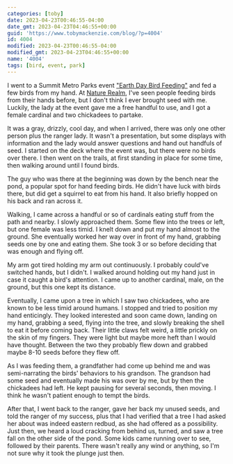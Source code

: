 ```yaml
---
categories: [toby]
date: 2023-04-23T00:46:55-04:00
date_gmt: 2023-04-23T04:46:55+00:00
guid: 'https://www.tobymackenzie.com/blog/?p=4004'
id: 4004
modified: 2023-04-23T00:46:55-04:00
modified_gmt: 2023-04-23T04:46:55+00:00
name: '4004'
tags: [bird, event, park]
---
```


I went to a Summit Metro Parks event ["Earth Day Bird Feeding"](https://www.summitmetroparks.org/ProgramsAndEvents.aspx?id=11236) and fed a few birds from my hand.<!--more-->  At [Nature Realm](https://www.summitmetroparks.org/fa-seiberling-nature-realm.aspx), I've seen people feeding birds from their hands before, but I don't think I ever brought seed with me.  Luckily, the lady at the event gave me a free handful to use, and I got a female cardinal and two chickadees to partake.

It was a gray, drizzly, cool day, and when I arrived, there was only one other person plus the ranger lady.  It wasn't a presentation, but some displays with information and the lady would answer questions and hand out handfuls of seed.  I started on the deck where the event was, but there were no birds over there.  I then went on the trails, at first standing in place for some time, then walking around until I found birds.

The guy who was there at the beginning was down by the bench near the pond, a popular spot for hand feeding birds.  He didn't have luck with birds there, but did get a squirrel to eat from his hand.  It also briefly hopped on his back and ran across it.

Walking, I came across a handful or so of cardinals eating stuff from the path and nearby.  I slowly approached them.  Some flew into the trees or left, but one female was less timid.  I knelt down and put my hand almost to the ground.  She eventually worked her way over in front of my hand, grabbing seeds one by one and eating them.  She took 3 or so before deciding that was enough and flying off.

My arm got tired holding my arm out continuously.  I probably could've switched hands, but I didn't.  I walked around holding out my hand just in case it caught a bird's attention.  I came up to another cardinal, male, on the ground, but this one kept its distance.

Eventually, I came upon a tree in which I saw two chickadees, who are known to be less timid around humans.  I stopped and tried to position my hand enticingly.  They looked interested and soon came down, landing on my hand, grabbing a seed, flying into the tree, and slowly breaking the shell to eat it before coming back.  Their little claws felt weird, a little prickly on the skin of my fingers.  They were light but maybe more heft than I would have thought.  Between the two they probably flew down and grabbed maybe 8-10 seeds before they flew off.

As I was feeding them, a grandfather had come up behind me and was semi-narrating the birds' behaviors to his grandson.  The grandson had some seed and eventually made his was over by me, but by then the chickadees had left.  He kept pausing for several seconds, then moving.  I think he wasn't patient enough to tempt the birds.

After that, I went back to the ranger, gave her back my unused seeds, and told the ranger of my success, plus that I had verified that a tree I had asked her about was indeed eastern redbud, as she had offered as a possibility.  Just then, we heard a loud cracking from behind us, turned, and saw a tree fall on the other side of the pond.  Some kids came running over to see, followed by their parents.  There wasn't really any wind or anything, so I'm not sure why it took the plunge just then.
